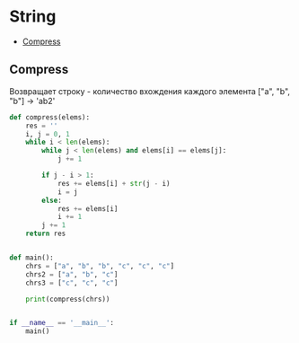 # String

+ [Compress](#compress)

## Compress

Возвращает строку - количество вхождения каждого элемента  ["a", "b", "b"] -> 'ab2'

```python
def compress(elems):
    res = ''
    i, j = 0, 1
    while i < len(elems):
        while j < len(elems) and elems[i] == elems[j]:
            j += 1

        if j - i > 1:
            res += elems[i] + str(j - i)
            i = j
        else:
            res += elems[i]
            i += 1
        j += 1
    return res


def main():
    chrs = ["a", "b", "b", "c", "c", "c"]
    chrs2 = ["a", "b", "c"]
    chrs3 = ["c", "c", "c"]

    print(compress(chrs))


if __name__ == '__main__':
    main()
```
